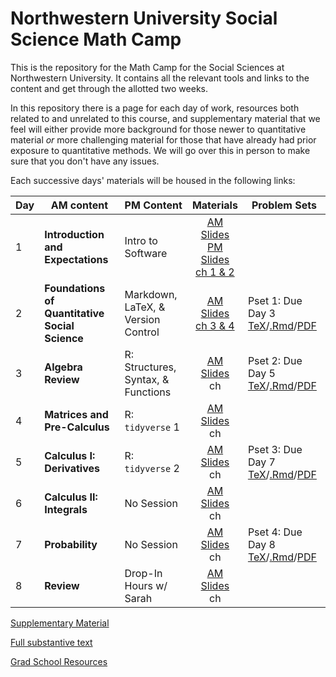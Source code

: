 # Northwestern University Social Science Math Camp
This is the repository for the Math Camp for the Social Sciences at Northwestern University. It contains all the relevant tools and links to the content and get through the allotted two weeks.

In this repository there is a page for each day of work, resources both related to and unrelated to this course, and supplementary material that we feel will either provide more background for those newer to quantitative material *or* more challenging material for those that have already had prior exposure to quantitative methods. We will go over this in person to make sure that you don't have any issues. 

Each successive days' materials will be housed in the following links: 


|Day | AM content            | PM Content        |  Materials | Problem Sets |
|---| -------------         | -------------     | :-----------------: | ------------- | 
|1 | **Introduction and Expectations** | Intro to Software |[AM Slides](slides/day1-intro.pdf)<br> [PM Slides](slides/day1-pm.pdf)<br>[ch 1 & 2]()| 
|2 | **Foundations of Quantitative Social Science** | Markdown, LaTeX, & Version Control  |[AM Slides](slides/day2-am.pdf) <br>[ch 3 & 4]()|Pset 1: Due Day 3 [TeX](problem-sets/updated-pset-1.tex)/[.Rmd](problem-sets/updated-pset-1-RMD.Rmd)/[PDF](problem-sets/updated-pset-1.pdf)| 
|3 | **Algebra Review** | R: Structures, Syntax, & Functions |[AM Slides](slides/day3-am.pdf) <br>ch       |Pset 2: Due Day 5 [TeX](problem-sets/updated-pset-2.tex)/[.Rmd](problem-sets/updated-pset-2-RMD.Rmd)/[PDF](problem-sets/updated-pset-2.pdf)| 
|4 | **Matrices and Pre-Calculus** | R: `tidyverse` 1     |[AM Slides](slides/day4-am.pdf) <br>ch  |
|5 | **Calculus I: Derivatives**  | R: `tidyverse` 2  |[AM Slides](slides/day5-am.pdf) <br>ch  |Pset 3: Due Day 7 [TeX](problem-sets/updated-pset-3.tex)/[.Rmd](problem-sets/updated-pset-3-RMD.Rmd)/[PDF](problem-sets/updated-pset-3.pdf)|  
|6 | **Calculus II: Integrals** | No Session |[AM Slides](slides/day6-am.pdf) <br>ch | 
|7 | **Probability**  | No Session |[AM Slides](slides/day7-am.pdf) <br>ch |Pset 4: Due Day 8  [TeX](problem-sets/updated-pset-4.tex)/[.Rmd](problem-sets/updated-pset-4-RMD.Rmd)/[PDF](problem-sets/updated-pset-4.pdf)| 
|8| **Review** | Drop-In Hours w/ Sarah |[AM Slides](slides/day8-am.pdf) <br>ch |

[Supplementary Material](supplementary_material/README.md) 

[Full substantive text]()

[Grad School Resources](resources/README.md)
